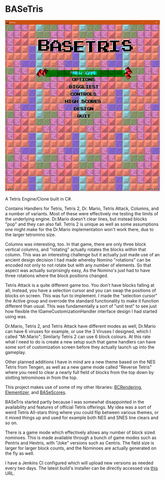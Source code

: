 # BASeTris

![BASeTris Title Screen](https://github.com/BCProgramming/BASeTris/blob/master/screenshot/basetris_title.png?raw=true)

A Tetris Engine/Clone built in C#.

Contains Handlers for Tetris, Tetris 2, Dr. Mario, Tetris Attack, Columns, and a number of variants. Most of these were effectively me testing the limits of the underlying engine. Dr.Mario doesn't clear lines, but instead blocks "pop" and they can also fall. 
Tetris 2 is unique as well as some assumptions one might make for the Dr.Mario implementation won't work there, due to the larger tetromino size.

Columns was interesting, too. In that game, there are only three block vertical columns, and "rotating" actually rotates the blocks within that column. This was an interesting challenge but it actually just made use of an ancient design decision I had made whereby Nomino "rotations" can be encoded not only to not rotate but with any number of elements. So that aspect was actually surprisingly easy, As the Nomino's just had to have three rotations where the block positions changed.

Tetris Attack is a quite different game too. You don't have blocks falling at all; instead, you have a selection cursor and you can swap the positions of blocks on screen. This was fun to implement. I made the "selection cursor" the Active group and overrode the standard functionality to make it function different than usual. This was fundamentally a sort of "unit test" to see just how flexible the IGameCustomizationHandler interface design I had started using was.


Dr.Mario, Tetris 2, and Tetris Attack have different modes as well, Dr.Mario can have 6 viruses for example, or use the 3 Viruses I designed, which I called "Mr.Mario"; Similarly Tetris 2 can use 6 block colours. At this rate what I need to do is create a new setup such that game handlers can have some sort of customization screen before they actually launch up into the gameplay.

Other planned additions I have in mind are a new theme based on the NES Tetris from Tengen, as well as a new game mode called "Reverse Tetris" where you need to clear a nearly full field of blocks from the top down by slotting tetrominoes in from the top.




This project makes use of some of my other libraries: [BCRendering](https://github.com/BCProgramming/BCRendering), [Elementizer](https://github.com/BCProgramming/Elementizer), and [BASeScores](https://github.com/BCProgramming/BASeScores).

BASeTris started partly because I was somewhat disappointed in the availability and features of official Tetris offerings. My idea was a sort of weird Tetris All-stars thing where you could flip between various themes, or it mixed things up and used for example both NES and SNES line clears and so on.

There is a game mode which effectively allows any number of block sized nominoes. This is made available through a bunch of game modes such as Pentris and Hextris, with "Joke" versions such as Centris. The field size is larger for larger block counts, and the Nominoes are actually generated on the fly as well.








I have a Jenkins CI configured which will upload new versions as needed every two days. The latest build's installer can be directly accessed via [this](https://bc-programming.com/blogs/?smd_process_download=1&download_id=2717) URL.

